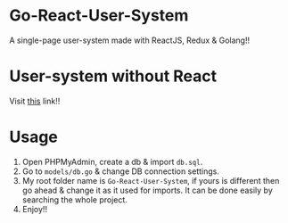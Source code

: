 # Go-React-User-System

A single-page user-system made with ReactJS, Redux & Golang!!

# User-system without React
Visit [this](https://github.com/yTakkar/Go-User-System) link!!

# Usage
1. Open PHPMyAdmin, create a db & import `db.sql`.
2. Go to `models/db.go` & change DB connection settings.
3. My root folder name is `Go-React-User-System`, if yours is different then go ahead & change it as it used for imports. It can be done easily by searching the whole project.
4. Enjoy!!